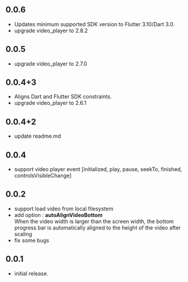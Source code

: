 ## 0.0.6

* Updates minimum supported SDK version to Flutter 3.10/Dart 3.0.
* upgrade video_player to 2.8.2

## 0.0.5

* upgrade video_player to 2.7.0

## 0.0.4+3

* Aligns Dart and Flutter SDK constraints.
* upgrade video_player to 2.6.1

## 0.0.4+2

* update readme.md

## 0.0.4

* support video player event [initialized, play, pause, seekTo, finished, controlsVisibleChange]

## 0.0.2

* support load video from local filesystem
* add option : **autoAlignVideoBottom**
  </br>When the video width is larger than the screen width, the bottom progress bar is automatically aligned to the height of the video after scaling
* fix some bugs


## 0.0.1

* initial release.
